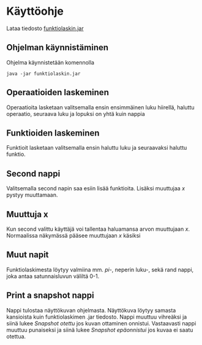 # Käyttöohje

Lataa tiedosto [funktiolaskin.jar](https://github.com/eidzei/otm-harjoitustyo/releases)

## Ohjelman käynnistäminen

Ohjelma käynnistetään komennolla 

```
java -jar funktiolaskin.jar
```

## Operaatioiden laskeminen 
Operaatioita lasketaan valitsemalla ensin ensimmäinen luku hiirellä, haluttu operaatio, seuraava luku ja lopuksi on yhtä kuin nappia

## Funktioiden laskeminen 
Funktioit lasketaan valitsemalla ensin haluttu luku ja seuraavaksi haluttu funktio.

## Second nappi
Valitsemalla second napin saa esiin lisää funktioita. Lisäksi muuttujaa *x* pystyy muuttamaan.

## Muuttuja x
Kun second valittu käyttäjä voi tallentaa haluamansa arvon muuttujaan *x*. Normaalissa näkymässä pääsee muuttujaan *x* käsiksi

## Muut napit
Funktiolaskimesta löytyy valmiina mm. *pi*-, neperin luku-, sekä rand nappi, joka antaa satunnaisluvun väliltä 0-1.

## Print a snapshot nappi
Nappi tulostaa näyttökuvan ohjelmasta. Näyttökuva löytyy samasta kansioista kuin funktiolaskimen .jar tiedosto. Nappi muuttuu vihreäksi ja siinä lukee *Snapshot otettu* jos kuvan ottaminen onnistui. Vastaavasti nappi muuttuu punaiseksi ja siinä lukee *Snapshot epäonnistui* jos kuvaa ei saatu otettua.  
